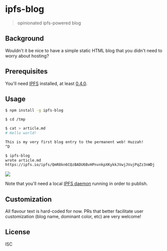 # ipfs-blog

> opinionated ipfs-powered blog

## Background

Wouldn't it be nice to have a simple static HTML blog that you didn't need to
worry about hosting?

## Prerequisites

You'll need [IPFS](https://ipfs.io) installed, at least
[0.4.0](http://dist.ipfs.io/#go-ipfs).

## Usage

```sh
$ npm install -g ipfs-blog

$ cd /tmp

$ cat > article.md
# Hello world!

This is my very first blog entry to the permanent web! Huzzah!
^D

$ ipfs-blog
wrote article.md
https://ipfs.io/ipfs/QmR8kn6CQzBADU6BvHPnvnkpXKykkJVwjJVujPqZz3nWDj
```

![](https://raw.githubusercontent.com/noffle/ipfs-blog/master/static/screenshot.png)

Note that you'll need a local [IPFS daemon](https://dist.ipfs.io/#go-ipfs)
running in order to publish.

## Customization

All flavour text is hard-coded for now. PRs that better facilitate user
customization (blog name, dominant color, etc) are very welcome!

## License

ISC
